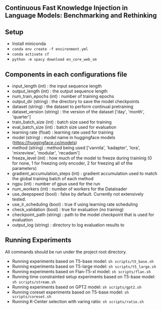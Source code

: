 ##  Continuous Fast Knowledge Injection in Language Models: Benchmarking and Rethinking

## Setup
- Install miniconda
- `conda env create -f environment.yml`
- `conda activate cf`
- `python -m spacy download en_core_web_sm`

## Components in each configurations file
- input_length (int) : the input sequence length
- output_length (int) : the output sequence length
- num_train_epochs (int) : number of training epochs 
- output_dir (string) : the directory to save the model checkpoints
- dataset (string) : the dataset to perform continual pretraining
- dataset_version (string) : the version of the dataset ['day', 'month', 'quarter']
- train_batch_size (int) : batch size used for training
- eval_batch_size (int) : batch size used for evaluation
- learning rate (float) : learning rate used for training
- model (string) : model name in huggingface models (https://huggingface.co/models)
- method (string) : method being used ['vannila', 'kadapter', 'lora', 'mixreview', 'modular', 'recadam']
- freeze_level (int) : how much of the model to freeze during traininig (0 for none, 1 for freezing only encoder, 2 for freezing all of the parameters)
- gradient_accumulation_steps (int) : gradient accumulation used to match the global training batch of each method
- ngpu (int) : number of gpus used for the run
- num_workers (int) : number of workers for the Dataloader
- use_deepspeed (bool) : false by default. Currently not extensively tested.
- use_lr_scheduling (bool) : true if using learning rate scheduling
- check_validation (bool) : true for evaluation (no training)
- checkpoint_path (string) : path to the model checkpoint that is used for evaluation
- output_log (string) : directory to log evaluation results to

## Running Experiments
All commands should be run under the project root directory. 
- Running experiments based on T5-base model: `sh scripts/t5_base.sh`
- Running experiments based on T5-large model: `sh scripts/t5_large.sh`
- Running experiments based on Flan-T5-xl model: `sh scripts/flan.sh`
- Running time constrainted setup experiments based on T5-base model: `sh scripts/stream.sh`
- Running experiments based on GPT2 model: `sh scripts/gpt2.sh`
- Running coreset experiments based on T5-base model: `sh scripts/coreset.sh`
- Running K-Center selection with varing ratio: `sh scripts/ratio.sh`
